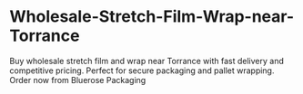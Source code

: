 # Wholesale-Stretch-Film-Wrap-near-Torrance
Buy wholesale stretch film and wrap near Torrance with fast delivery and competitive pricing. Perfect for secure packaging and pallet wrapping. Order now from Bluerose Packaging
